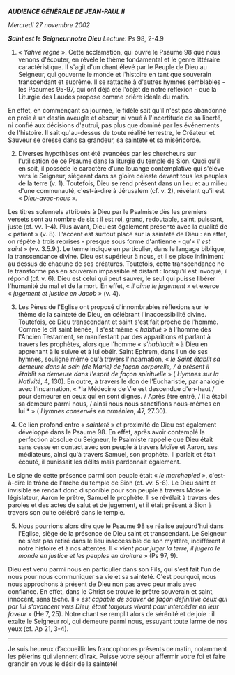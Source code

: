 ***AUDIENCE GÉNÉRALE DE JEAN-PAUL II***

*Mercredi 27 novembre 2002*

***Saint est le Seigneur notre Dieu*** *Lecture*: Ps 98, 2-4.9

1. « *Yahvé règne* ». Cette acclamation, qui ouvre le Psaume 98 que nous venons d'écouter, en révèle le thème fondamental et le genre littéraire caractéristique. Il s'agit d'un chant élevé par le Peuple de Dieu au Seigneur, qui gouverne le monde et l'histoire en tant que souverain transcendant et suprême. Il se rattache à d'autres hymnes semblables - les Psaumes 95-97, qui ont déjà été l'objet de notre réflexion - que la Liturgie des Laudes propose comme prière idéale du matin.

En effet, en commençant sa journée, le fidèle sait qu'il n'est pas abandonné en proie à un destin aveugle et obscur, ni voué à l'incertitude de sa liberté, ni confié aux décisions d'autrui, pas plus que dominé par les événements de l'histoire. Il sait qu'au-dessus de toute réalité terrestre, le Créateur et Sauveur se dresse dans sa grandeur, sa sainteté et sa miséricorde.

2. Diverses hypothèses ont été avancées par les chercheurs sur l'utilisation de ce Psaume dans la liturgie du temple de Sion. Quoi qu'il en soit, il possède le caractère d'une louange contemplative qui s'élève vers le Seigneur, siégeant dans sa gloire céleste devant tous les peuples de la terre (v. 1). Toutefois, Dieu se rend présent dans un lieu et au milieu d'une communauté, c'est-à-dire à Jérusalem (cf. v. 2), révélant qu'il est « *Dieu-avec-nous* ».

Les titres solennels attribués à Dieu par le Psalmiste dès les premiers versets sont au nombre de six : il est roi, grand, redoutable, saint, puissant, juste (cf. vv. 1-4). Plus avant, Dieu est également présenté avec la qualité de « patient » (v. 8). L'accent est surtout placé sur la sainteté de Dieu : en effet, on répète à trois reprises - presque sous forme d'antienne - qu'« *il est saint* » (vv. 3.5.9.). Le terme indique en particulier, dans le langage biblique, la transcendance divine. Dieu est supérieur à nous, et il se place infiniment au dessus de chacune de ses créatures. Toutefois, cette transcendance ne le transforme pas en souverain impassible et distant : lorsqu'il est invoqué, il répond (cf. v. 6). Dieu est celui qui peut sauver, le seul qui puisse libérer l'humanité du mal et de la mort. En effet, « *il aime le jugement* » et exerce « *jugement et justice en Jacob* » (v. 4).

3. Les Pères de l'Eglise ont proposé d'innombrables réflexions sur le thème de la sainteté de Dieu, en célébrant l'inaccessibilité divine. Toutefois, ce Dieu transcendant et saint s'est fait proche de l'homme. Comme le dit saint Irénée, il s'est même « *habitué* » à l'homme dès l'Ancien Testament, se manifestant par des apparitions et parlant à travers les prophètes, alors que l'homme « *s'habituait* » à Dieu en apprenant à le suivre et à lui obéir. Saint Ephrem, dans l'un de ses hymnes, souligne même qu'à travers l'incarnation, « *le Saint établit sa demeure dans le sein (de Marie) de façon corporelle, / à présent il établit sa demeure dans l'esprit de façon spirituelle* » ( *Hymnes sur la Nativité*, 4, 130). En outre, à travers le don de l'Eucharistie, par analogie avec l'Incarnation, « *la Médecine de Vie est descendue d'en-haut / pour demeurer en ceux qui en sont dignes. / Après être entré, / il a établi sa demeure parmi nous, / ainsi nous nous sanctifions nous-mêmes en lui * » ( *Hymnes conservés en arménien*, 47, 27.30).

4. Ce lien profond entre « *sainteté* » et proximité de Dieu est également développé dans le Psaume 98. En effet, après avoir contemplé la perfection absolue du Seigneur, le Psalmiste rappelle que Dieu était sans cesse en contact avec son peuple à travers Moïse et Aaron, ses médiateurs, ainsi qu'à travers Samuel, son prophète. Il parlait et était écouté, il punissait les délits mais pardonnait également.

Le signe de cette présence parmi son peuple était « *le marchepied* », c'est-à-dire le trône de l'arche du temple de Sion (cf. vv. 5-8). Le Dieu saint et invisible se rendait donc disponible pour son peuple à travers Moïse le législateur, Aaron le prêtre, Samuel le prophète. Il se révélait à travers des paroles et des actes de salut et de jugement, et il était présent à Sion à travers son culte célébré dans le temple.

5. Nous pourrions alors dire que le Psaume 98 se réalise aujourd'hui dans l'Eglise, siège de la présence de Dieu saint et transcendant. Le Seigneur ne s'est pas retiré dans le lieu inaccessible de son mystère, indifférent à notre histoire et à nos attentes. Il « *vient pour juger la terre, il jugera le monde en justice et les peuples en droiture* » (Ps 97, 9).

Dieu est venu parmi nous en particulier dans son Fils, qui s'est fait l'un de nous pour nous communiquer sa vie et sa sainteté. C'est pourquoi, nous nous approchons à présent de Dieu non pas avec peur mais avec confiance. En effet, dans le Christ se trouve le prêtre souverain et saint, innocent, sans tache. Il « *est capable de sauver de façon définitive ceux qui par lui s'avancent vers Dieu, étant toujours vivant pour intercéder en leur faveur* » (He 7, 25). Notre chant se remplit alors de sérénité et de joie : il exalte le Seigneur roi, qui demeure parmi nous, essuyant toute larme de nos yeux (cf. Ap 21, 3-4).

***

Je suis heureux d’accueillir les francophones présents ce matin, notamment les pèlerins qui viennent d’Irak. Puisse votre séjour affermir votre foi et faire grandir en vous le désir de la sainteté!